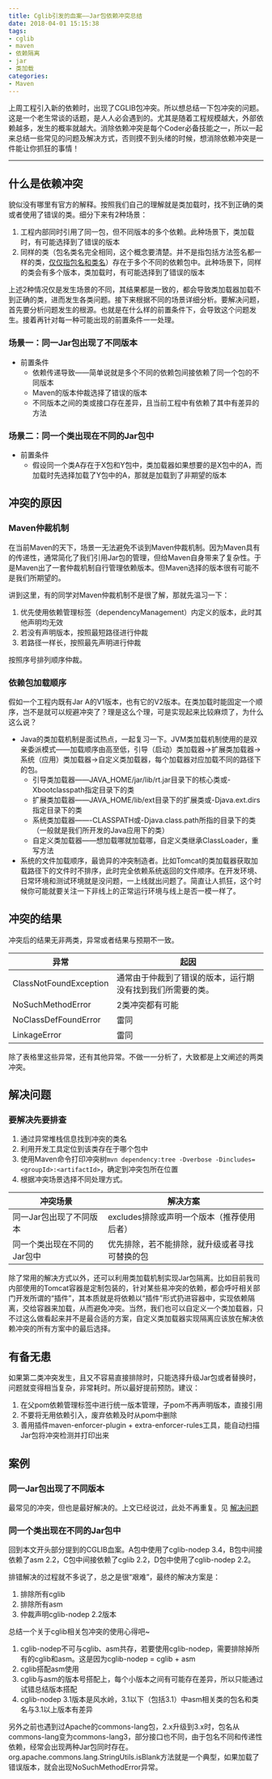 ```yaml
---
title: Cglib引发的血案——Jar包依赖冲突总结
date: 2018-04-01 15:15:38
tags:
- cglib
- maven
- 依赖隔离
- jar
- 类加载
categories:
- Maven
---
```


上周工程引入新的依赖时，出现了CGLIB包冲突。所以想总结一下包冲突的问题。这是一个老生常谈的话题，是人人必会遇到的。尤其是随着工程规模越大，外部依赖越多，发生的概率就越大。消除依赖冲突是每个Coder必备技能之一，所以一起来总结一些常见的问题及解决方式，否则摸不到头绪的时候，想消除依赖冲突是一件能让你抓狂的事情！

---

## 什么是依赖冲突
貌似没有哪里有官方的解释。按照我们自己的理解就是类加载时，找不到正确的类或者使用了错误的类。细分下来有2种场景：
1. 工程内部同时引用了同一包，但不同版本的多个依赖。此种场景下，类加载时，有可能选择到了错误的版本
2. 同样的类（包名类名完全相同，这个概念要清楚。并不是指包括方法签名都一样的类，<u>仅仅指包名和类名</u>）存在于多个不同的依赖包中。此种场景下，同样的类会有多个版本，类加载时，有可能选择到了错误的版本

上述2种情况仅是发生场景的不同，其结果都是一致的，都会导致类加载器加载不到正确的类，进而发生各类问题。接下来根据不同的场景详细分析。要解决问题，首先要分析问题发生的根源。也就是在什么样的前置条件下，会导致这个问题发生。接着再针对每一种可能出现的前置条件一一处理。

### 场景一：同一Jar包出现了不同版本
- 前置条件
  - 依赖传递导致——简单说就是多个不同的依赖包间接依赖了同一个包的不同版本
  - Maven的版本仲裁选择了错误的版本
  - 不同版本之间的类或接口存在差异，且当前工程中有依赖了其中有差异的方法
  
### 场景二：同一个类出现在不同的Jar包中
- 前置条件
  - 假设同一个类A存在于X包和Y包中，类加载器如果想要的是X包中的A，而加载时先选择加载了Y包中的A，那就是加载到了非期望的版本

## 冲突的原因
### Maven仲裁机制
在当前Maven的天下，场景一无法避免不谈到Maven仲裁机制。因为Maven具有的传递性，通常简化了我们引用Jar包的管理，但给Maven自身带来了复杂性。于是Maven出了一套仲裁机制自行管理依赖版本。但Maven选择的版本很有可能不是我们所期望的。

讲到这里，有的同学对Maven仲裁机制不是很了解，那就先温习一下：
1. 优先使用依赖管理标签（dependencyManagement）内定义的版本，此时其他声明均无效
2. 若没有声明版本，按照最短路径进行仲裁
3. 若路径一样长，按照最先声明进行仲裁

按照序号排列顺序仲裁。
  
### 依赖包加载顺序
假如一个工程内既有Jar A的V1版本，也有它的V2版本。在类加载时能固定一个顺序，岂不是就可以规避冲突了？理是这么个理，可是实现起来比较麻烦了，为什么这么说？
- Java的类加载机制是面试热点，一起复习一下。JVM类加载机制使用的是双亲委派模式——加载顺序由高至低，引导（启动）类加载器->扩展类加载器->系统（应用）类加载器->自定义类加载器，每个加载器对应加载不同的路径下的包。
  - 引导类加载器——JAVA_HOME/jar/lib/rt.jar目录下的核心类或-Xbootclasspath指定目录下的类
  - 扩展类加载器——JAVA_HOME/lib/ext目录下的扩展类或-Djava.ext.dirs指定目录下的类
  - 系统类加载器——-CLASSPATH或-Djava.class.path所指的目录下的类（一般就是我们所开发的Java应用下的类）
  - 自定义类加载器——想加载哪就加载哪，自定义类继承ClassLoader，重写方法
- 系统的文件加载顺序，最诡异的冲突制造者。比如Tomcat的类加载器获取加载路径下的文件时不排序，此时完全依赖系统返回的文件顺序。在开发环境、日常环境和测试环境就是没问题，一上线就出问题了。简直让人抓狂，这个时候你可能就要关注一下非线上的正常运行环境与线上是否一模一样了。

## 冲突的结果
冲突后的结果无非两类，异常或者结果与预期不一致。

异常     | 起因  
------- | -------   
ClassNotFoundException | 通常由于仲裁到了错误的版本，运行期没有找到我们所需要的类。 
NoSuchMethodError | 2类冲突都有可能
NoClassDefFoundError | 雷同
LinkageError | 雷同

除了表格里这些异常，还有其他异常。不做一一分析了，大致都是上文阐述的两类冲突。

## 解决问题
### 要解决先要排查
1. 通过异常堆栈信息找到冲突的类名
2. 利用开发工具定位到该类存在于哪个包中
3. 使用Maven命令打印冲突树`mvn dependency:tree -Dverbose -Dincludes=<groupId>:<artifactId>`，确定到冲突包所在位置
4. 根据冲突场景选择不同处理方式。

冲突场景 | 解决方案  
------- | -------  
同一Jar包出现了不同版本 | excludes排除或声明一个版本（推荐使用后者） 
同一个类出现在不同的Jar包中 | 优先排除，若不能排除，就升级或者寻找可替换的包

除了常用的解决方式以外，还可以利用类加载机制实现Jar包隔离。比如目前我司内部使用的Tomcat容器是定制包装的，针对某些易冲突的依赖，都会呼吁相关部门开发所谓的“插件”，其本质就是将依赖以“插件”形式扔进容器中，实现依赖隔离，交给容器来加载，从而避免冲突。当然，我们也可以自定义一个类加载器，只不过这么做看起来并不是最合适的方案，自定义类加载器实现隔离应该放在解决依赖冲突的所有方案中的最后选择。

## 有备无患
如果第二类冲突发生，且又不容易直接排除时，只能选择升级Jar包或者替换时，问题就变得相当复杂，非常耗时。所以最好提前预防。建议：
1. 在父pom依赖管理标签中进行统一版本管理，子pom不再声明版本，直接引用
2. 不要将无用依赖引入，废弃依赖及时从pom中删除
3. 善用插件maven-enforcer-plugin + extra-enforcer-rules工具，能自动扫描Jar包将冲突检测并打印出来

## 案例
### 同一Jar包出现了不同版本
最常见的冲突，但也是最好解决的。上文已经说过，此处不再重复。见 [解决问题](#解决问题)

### 同一个类出现在不同的Jar包中
回到本文开头部分提到的CGLIB血案。A包中使用了cglib-nodep 3.4，B包中间接依赖了asm 2.2，C包中间接依赖了cglib 2.2，D包中使用了cglib-nodep 2.2。

排错解决的过程就不多说了，总之是很“艰难”，最终的解决方案是：
1. 排除所有cglib
2. 排除所有asm
3. 仲裁声明cglib-nodep 2.2版本

总结一个关于cglib相关包冲突的使用心得吧~
1. cglib-nodep不可与cglib、asm共存，若要使用cglib-nodep，需要排除掉所有的cglib和asm。这是因为cglib-nodep = cglib + asm
2. cglib搭配asm使用
3. cglib与asm的版本号搭配上，每个小版本之间有可能存在差异，所以只能通过试错总结版本搭配
4. cglib-nodep 3.1版本是风水岭，3.1以下（包括3.1）中asm相关类的包名和类名与3.1以上版本有差异

另外之前也遇到过Apache的commons-lang包，2.x升级到3.x时，包名从commons-lang变为commons-lang3，部分接口也不同，由于包名不同和传递性依赖，经常会出现两种Jar包同时存在。org.apache.commons.lang.StringUtils.isBlank方法就是一个典型，如果加载了错误版本，就会出现NoSuchMethodError异常。